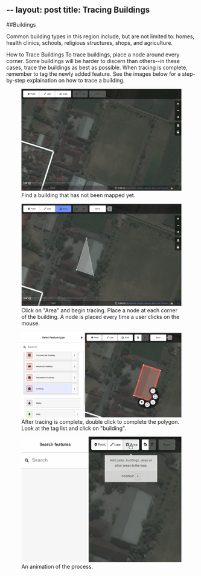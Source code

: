 --
layout: post
title: Tracing Buildings
--

##Buildings

Common building types in this region include, but are not limited to: homes, health clinics, schools, religious structures, shops, and agriculture.

How to Trace Buildings
To trace buildings, place a node around every corner. Some buildings will be harder to discern than others--in these cases, trace the buildings as best as possible. When tracing is complete, remember to tag the newly added feature. See the images below for a step-by-step explaination on how to trace a building.

<figure>
	<img src="../images/guide/building.png">
	<figcaption>Find a building that has not been mapped yet.</figcaption>
</figure>

<figure>
	<img src="../images/guide/building2.png">
	<figcaption>Click on "Area" and begin tracing. Place a node at each corner of the building. A node is placed every time a user clicks on the mouse.</figcaption>
</figure>

<figure>
	<img src="../images/guide/building3.png">
	<figcaption>After tracing is complete, double click to complete the polygon. Look at the tag list and click on "building".</figcaption>
</figure>

<figure>
	<center><img src="../images/guide/buildingGIF.gif"></center>
	<figcaption>An animation of the process.</figcaption>
</figure>

